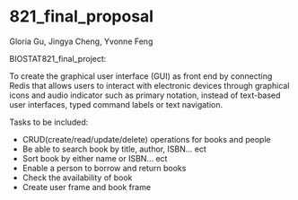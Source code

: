# 821_final_proposal 

Gloria Gu, Jingya Cheng, Yvonne Feng


BIOSTAT821_final_project:

To create the graphical user interface (GUI) as front end by connecting Redis that allows users to interact with electronic devices through graphical icons and audio indicator such as primary notation, instead of text-based user interfaces, typed command labels or text navigation. 

Tasks to be included:
* CRUD(create/read/update/delete) operations for books and people  
* Be able to search book by title, author, ISBN... ect  
* Sort book by either name or ISBN... ect 
* Enable a person to borrow and return books  
* Check the availability of book 
* Create user frame and book frame 

